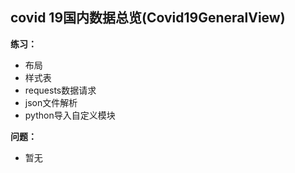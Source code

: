 ## covid 19国内数据总览(Covid19GeneralView)
**练习：**
+ 布局
+ 样式表
+ requests数据请求
+ json文件解析
+ python导入自定义模块

**问题：**

+ 暂无